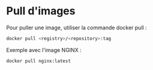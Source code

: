 # Pull d'images

Pour puller une image, utiliser la commande docker pull :

```bash
docker pull <registry>/<repository>:tag
```

Exemple avec l'image NGINX :

```bash
docker pull nginx:latest
```
